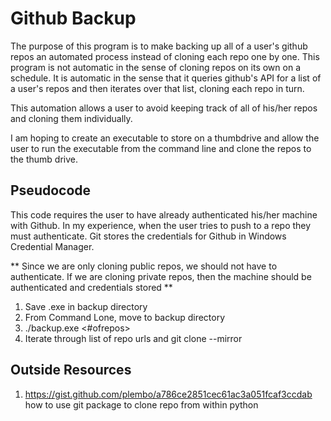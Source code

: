 # Github Backup
The purpose of this program is to make backing up all of a user's github repos an automated process instead of cloning each repo one by one.
This program is not automatic in the sense of cloning repos on its own on a schedule.
It is automatic in the sense that it queries github's API for a list of a user's repos and then iterates over that list, cloning each repo in turn.

This automation allows a user to avoid keeping track of all of his/her repos and cloning them individually.

I am hoping to create an executable to store on a thumbdrive and allow the user to run the executable from the command line and clone the repos to the thumb drive.

## Pseudocode
This code requires the user to have already authenticated his/her machine with Github.
In my experience, when the user tries to push to a repo they must authenticate.  Git stores the credentials for Github in Windows Credential Manager.

** Since we are only cloning public repos, we should not have to authenticate.  If we are cloning private repos, then the machine should be authenticated and credentials stored **

1. Save .exe in backup directory
2. From Command Lone, move to backup directory
3. ./backup.exe <username> <#ofrepos>
4. Iterate through list of repo urls and git clone <url> --mirror

## Outside Resources
1. https://gist.github.com/plembo/a786ce2851cec61ac3a051fcaf3ccdab
   how to use git package to clone repo from within python
